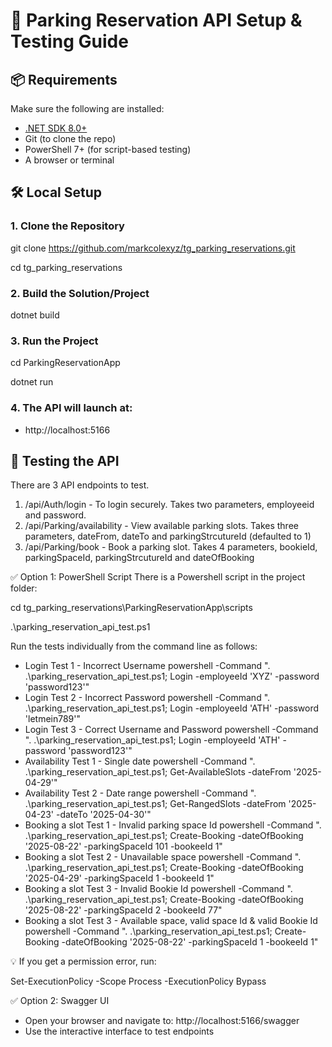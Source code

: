 # 🚀 Parking Reservation API Setup & Testing Guide

## 📦 Requirements

Make sure the following are installed:

- [.NET SDK 8.0+](https://dotnet.microsoft.com/download)
- Git (to clone the repo)
- PowerShell 7+ (for script-based testing)
- A browser or terminal

## 🛠️ Local Setup

### 1. Clone the Repository

git clone https://github.com/markcolexyz/tg_parking_reservations.git

cd tg_parking_reservations

### 2. Build the Solution/Project

dotnet build

### 3. Run the Project

cd ParkingReservationApp

dotnet run

### 4. The API will launch at: 

- http://localhost:5166

## 🧪 Testing the API

There are 3 API endpoints to test.

1. /api/Auth/login - To login securely. Takes two parameters, employeeid and password.
2. /api/Parking/availability - View available parking slots.  Takes three parameters, dateFrom, dateTo and parkingStrcutureId (defaulted to 1)
3. /api/Parking/book - Book a parking slot.  Takes 4 parameters, bookieId, parkingSpaceId, parkingStrcutureId and dateOfBooking

✅ Option 1: PowerShell Script
There is a Powershell script in the project folder:

cd tg_parking_reservations\ParkingReservationApp\scripts

.\parking_reservation_api_test.ps1

Run the tests individually from the command line as follows:
- Login Test 1 - Incorrect Username
powershell -Command ". .\parking_reservation_api_test.ps1; Login -employeeId 'XYZ' -password 'password123'"
- Login Test 2 - Incorrect Password	
powershell -Command ". .\parking_reservation_api_test.ps1; Login -employeeId 'ATH' -password 'letmein789'"
- Login Test 3 - Correct Username and Password
powershell -Command ". .\parking_reservation_api_test.ps1; Login -employeeId 'ATH' -password 'password123'"
- Availability Test 1 - Single date
powershell -Command ". .\parking_reservation_api_test.ps1; Get-AvailableSlots -dateFrom '2025-04-29'"
- Availability Test 2 - Date range
powershell -Command ". .\parking_reservation_api_test.ps1; Get-RangedSlots -dateFrom '2025-04-23' -dateTo '2025-04-30'"
- Booking a slot Test 1 - Invalid parking space Id
powershell -Command ". .\parking_reservation_api_test.ps1; Create-Booking -dateOfBooking '2025-08-22' -parkingSpaceId 101 -bookeeId 1"
- Booking a slot Test 2 - Unavailable space
powershell -Command ". .\parking_reservation_api_test.ps1; Create-Booking -dateOfBooking '2025-04-29' -parkingSpaceId 1 -bookeeId 1"
- Booking a slot Test 3 - Invalid Bookie Id
powershell -Command ". .\parking_reservation_api_test.ps1; Create-Booking -dateOfBooking '2025-08-22' -parkingSpaceId 2 -bookeeId 77"
- Booking a slot Test 3 - Available space, valid space Id & valid Bookie Id
powershell -Command ". .\parking_reservation_api_test.ps1; Create-Booking -dateOfBooking '2025-08-22' -parkingSpaceId 1 -bookeeId 1"

💡 If you get a permission error, run:

Set-ExecutionPolicy -Scope Process -ExecutionPolicy Bypass

✅ Option 2: Swagger UI
- Open your browser and navigate to:
http://localhost:5166/swagger
- Use the interactive interface to test endpoints


